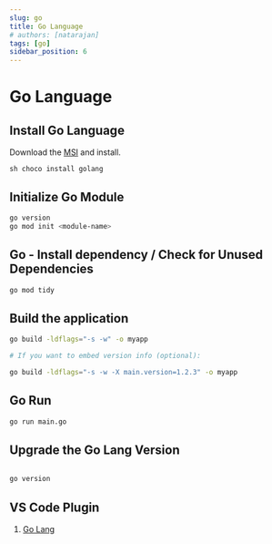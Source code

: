 ```yaml
---
slug: go
title: Go Language
# authors: [natarajan]
tags: [go]
sidebar_position: 6
---
```


# Go Language

## Install Go Language

Download the [MSI](https://go.dev/doc/install) and install.

``sh
choco install golang
``

## Initialize Go Module

```sh
go version
go mod init <module-name>

```
## Go - Install dependency / Check for Unused Dependencies

```sh
go mod tidy
```

## Build the application

```sh
go build -ldflags="-s -w" -o myapp

# If you want to embed version info (optional):

go build -ldflags="-s -w -X main.version=1.2.3" -o myapp

```

## Go Run

```sh
go run main.go

```

## Upgrade the Go Lang Version

```sh

go version
```


## VS Code Plugin

1. [Go Lang](https://go.dev/)
